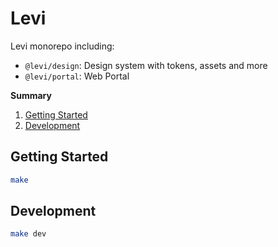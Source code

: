 # Levi

Levi monorepo including:

* `@levi/design`: Design system with tokens, assets and more
* `@levi/portal`: Web Portal

**Summary**

1. [Getting Started](#getting-started)
2. [Development](#development)

## Getting Started

```bash
make
```

## Development

```bash
make dev
```
